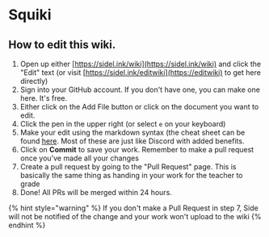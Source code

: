 # Squiki

## How to edit this wiki.

1. Open up either [https://sidel.ink/wiki](https://sidel.ink/wiki) and click the "Edit" text (or visit [https://sidel.ink/editwiki](https://editwiki) to get here directly)
2. Sign into your GitHub account. If you don't have one, you can make one here. It's free.
3. Either click on the Add File button or click on the document you want to edit.
4. Click the pen in the upper right (or select `e` on your keyboard)
5. Make your edit using the markdown syntax (the cheat sheet can be found [here](https://www.markdownguide.org/cheat-sheet/). Most of these are just like Discord with added benefits.
6. Click on **Commit** to save your work. Remember to make a pull request once you've made all your changes
7. Create a pull request by going to the "Pull Request" page. This is basically the same thing as handing in your work for the teacher to grade
8. Done! All PRs will be merged within 24 hours.



{% hint style="warning" %}
If you don't make a Pull Request in step 7, Side will not be notified of the change and your work won't upload to the wiki
{% endhint %}
